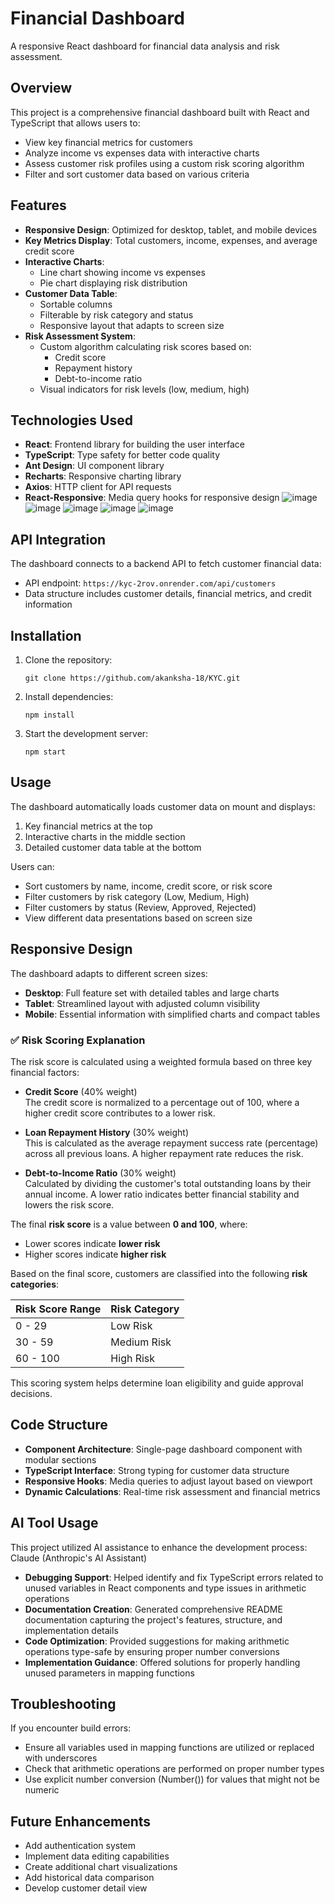 # Financial Dashboard

A responsive React dashboard for financial data analysis and risk assessment.

## Overview

This project is a comprehensive financial dashboard built with React and TypeScript that allows users to:
- View key financial metrics for customers
- Analyze income vs expenses data with interactive charts
- Assess customer risk profiles using a custom risk scoring algorithm
- Filter and sort customer data based on various criteria

## Features

- **Responsive Design**: Optimized for desktop, tablet, and mobile devices
- **Key Metrics Display**: Total customers, income, expenses, and average credit score
- **Interactive Charts**:
  - Line chart showing income vs expenses
  - Pie chart displaying risk distribution
- **Customer Data Table**:
  - Sortable columns
  - Filterable by risk category and status
  - Responsive layout that adapts to screen size
- **Risk Assessment System**:
  - Custom algorithm calculating risk scores based on:
    - Credit score
    - Repayment history
    - Debt-to-income ratio
  - Visual indicators for risk levels (low, medium, high)

## Technologies Used

- **React**: Frontend library for building the user interface
- **TypeScript**: Type safety for better code quality
- **Ant Design**: UI component library
- **Recharts**: Responsive charting library
- **Axios**: HTTP client for API requests
- **React-Responsive**: Media query hooks for responsive design
![image](https://github.com/user-attachments/assets/20f64eb8-dc05-42bc-a813-a223df912541)
![image](https://github.com/user-attachments/assets/c2942b57-0f44-4e60-b334-f42a427f420d)
![image](https://github.com/user-attachments/assets/3481b972-c0d4-4f31-96d9-c110ca99a1d6)
![image](https://github.com/user-attachments/assets/ddd483fb-c46f-4567-b92b-6accf1d0e6ce)
![image](https://github.com/user-attachments/assets/b9cc4069-3e2b-4be6-bb7d-da4124159ee7)





## API Integration

The dashboard connects to a backend API to fetch customer financial data:
- API endpoint: `https://kyc-2rov.onrender.com/api/customers`
- Data structure includes customer details, financial metrics, and credit information

## Installation

1. Clone the repository:
   ```
   git clone https://github.com/akanksha-18/KYC.git
   ```

2. Install dependencies:
   ```
   npm install
   ```

3. Start the development server:
   ```
   npm start
   ```

## Usage

The dashboard automatically loads customer data on mount and displays:
1. Key financial metrics at the top
2. Interactive charts in the middle section
3. Detailed customer data table at the bottom

Users can:
- Sort customers by name, income, credit score, or risk score
- Filter customers by risk category (Low, Medium, High)
- Filter customers by status (Review, Approved, Rejected)
- View different data presentations based on screen size

## Responsive Design

The dashboard adapts to different screen sizes:
- **Desktop**: Full feature set with detailed tables and large charts
- **Tablet**: Streamlined layout with adjusted column visibility
- **Mobile**: Essential information with simplified charts and compact tables
### ✅ Risk Scoring Explanation

The risk score is calculated using a weighted formula based on three key financial factors:

- **Credit Score** (40% weight)  
  The credit score is normalized to a percentage out of 100, where a higher credit score contributes to a lower risk.

- **Loan Repayment History** (30% weight)  
  This is calculated as the average repayment success rate (percentage) across all previous loans. A higher repayment rate reduces the risk.

- **Debt-to-Income Ratio** (30% weight)  
  Calculated by dividing the customer's total outstanding loans by their annual income. A lower ratio indicates better financial stability and lowers the risk score.

The final **risk score** is a value between **0 and 100**, where:
- Lower scores indicate **lower risk**
- Higher scores indicate **higher risk**

Based on the final score, customers are classified into the following **risk categories**:

| Risk Score Range | Risk Category |
|------------------|----------------|
| 0 - 29           | Low Risk       |
| 30 - 59          | Medium Risk    |
| 60 - 100         | High Risk      |

This scoring system helps determine loan eligibility and guide approval decisions.

## Code Structure

- **Component Architecture**: Single-page dashboard component with modular sections
- **TypeScript Interface**: Strong typing for customer data structure
- **Responsive Hooks**: Media queries to adjust layout based on viewport
- **Dynamic Calculations**: Real-time risk assessment and financial metrics
## AI Tool Usage
This project utilized AI assistance to enhance the development process:
Claude (Anthropic's AI Assistant)

- **Debugging Support**: Helped identify and fix TypeScript errors related to unused variables in React components and type issues in arithmetic operations
- **Documentation Creation**: Generated comprehensive README documentation capturing the project's features, structure, and implementation details
- **Code Optimization**: Provided suggestions for making arithmetic operations type-safe by ensuring proper number conversions
- **Implementation Guidance**: Offered solutions for properly handling unused parameters in mapping functions

## Troubleshooting

If you encounter build errors:
- Ensure all variables used in mapping functions are utilized or replaced with underscores
- Check that arithmetic operations are performed on proper number types
- Use explicit number conversion (Number()) for values that might not be numeric

## Future Enhancements

- Add authentication system
- Implement data editing capabilities
- Create additional chart visualizations
- Add historical data comparison
- Develop customer detail view
